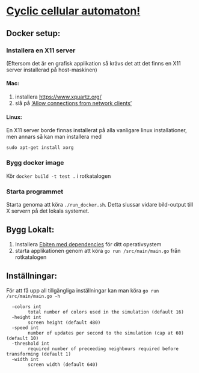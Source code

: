 # [Cyclic cellular automaton!](https://en.wikipedia.org/wiki/Cyclic_cellular_automaton)

## Docker setup:
### Installera en X11 server
(Eftersom det är en grafisk applikation så krävs det att det finns en X11 server installerad på host-maskinen)

#### Mac: 
1. installera https://www.xquartz.org/
2. slå på [‘Allow connections from network clients’](https://blogs.oracle.com/oraclewebcentersuite/running-gui-applications-on-native-docker-containers-for-mac)

#### Linux:
En X11 server borde finnas installerat på alla vanligare linux installationer, men annars så kan man installera med

`sudo apt-get install xorg`

### Bygg docker image
Kör `docker build -t test .` i rotkatalogen

### Starta programmet
Starta genoma att köra `./run_docker.sh`. Detta slussar vidare bild-output till X servern på det lokala systemet.

## Bygg Lokalt:
1. Installera [Ebiten med dependencies](https://ebiten.org/install.html) för ditt operativsystem
2. starta applikationen genom att köra `go run /src/main/main.go` från rotkatalogen

## Inställningar:
För att få upp all tillgängliga inställningar kan man köra `go run /src/main/main.go -h`
```
  -colors int
        total number of colors used in the simulation (default 16)
  -height int
        screen height (default 480)
  -speed int
        number of updates per second to the simulation (cap at 60) (default 10)
  -threshold int
        required number of preceeding neighbours required before transforming (default 1)
  -width int
        screen width (default 640)
```
